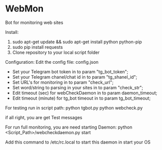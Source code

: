 # WebMon

Bot for monitoring web sites

Install:
1. sudo apt-get update && sudo apt-get install python python-pip
2. sudo pip install requests
3. Clone repository to your local script folder

Configuration:
Edit the config file: config.json
   - Set your Telegram bot token in to param "tg_bot_token";
   - Set your Telegram chanel/chat id in to param "tg_shanel_id";
   - Set URL's for monitoring in to param "check_url";
   - Set word/string to parsing in your sites in to param "check_str";
   - Edit timeout (sec) for webCheckDaemon in to param daemon_timeout;
   - Edit timeout (minute) for tg_bot timeout in to param tg_bot_timeout;

For testing run in script path:
python tgbot.py
python webcheck.py

if all right, you are get Test messages


For run full monitoring, you are need starting Daemon:
python <Script_Path>/webcheckdaemon.py start

Add this command to /etc/rc.local to start this daemon in start your OS
